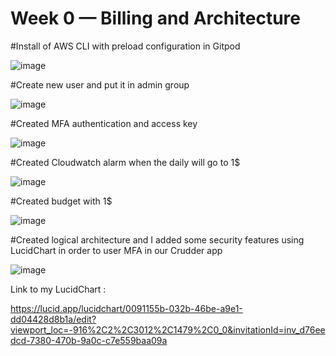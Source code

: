 # Week 0 — Billing and Architecture

#Install of AWS CLI with preload configuration in Gitpod

![image](https://user-images.githubusercontent.com/32469871/221148330-0f880d73-4df1-4ff1-824a-eb4b0aa949fc.png)

#Create new user and put it in admin group

![image](https://user-images.githubusercontent.com/32469871/221147910-d8dd1e88-31df-4f21-9108-bc703c12e592.png)

#Created MFA authentication and access key

![image](https://user-images.githubusercontent.com/32469871/221148644-a864a50d-df95-4632-829a-d6d441bf4fcf.png)

#Created Cloudwatch alarm when the daily will go to 1$

![image](https://user-images.githubusercontent.com/32469871/221149514-04e58b47-360e-4aa4-9d7e-c6e96e723b7a.png)

#Created budget with 1$ 

![image](https://user-images.githubusercontent.com/32469871/221150030-80531802-bff7-4fed-8266-b76a21716de2.png)

#Created logical architecture and I added some security features using LucidChart in order to user MFA in our Crudder app

![image](https://user-images.githubusercontent.com/32469871/221162464-f1803c57-cb40-4804-bb6a-b1f61c1f3d28.png)

Link to my LucidChart :

https://lucid.app/lucidchart/0091155b-032b-46be-a9e1-dd04428d8b1a/edit?viewport_loc=-916%2C2%2C3012%2C1479%2C0_0&invitationId=inv_d76eedcd-7380-470b-9a0c-c7e559baa09a

